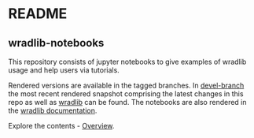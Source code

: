 # README #

## wradlib-notebooks ##

This repository consists of jupyter notebooks to give examples of wradlib usage and help users via tutorials.

Rendered versions are available in the tagged branches. In [devel-branch](https://github.com/wradlib/wradlib-notebooks/tree/devel) the most recent rendered snapshot comprising the latest changes in this repo as well as  [wradlib](https://github.com/wradlib/wradlib) can be found. The notebooks are also rendered in the [wradlib documentation](https://docs.wradlib.org/en/latest/).

Explore the contents - [Overview](notebooks/overview.ipynb).

